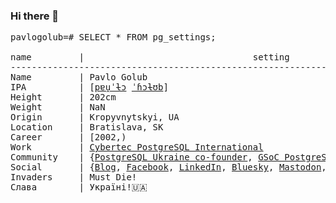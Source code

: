 ### Hi there 👋

<pre>
pavlogolub=# SELECT * FROM pg_settings;

name         |                                setting
--------------------------------------------------------------------------------------
Name         | Pavlo Golub
IPA          | [<a href="https://en.wiktionary.org/wiki/File:Uk-%D0%9F%D0%B0%D0%B2%D0%BB%D0%BE.ogg">pɐu̯ˈɫɔ</a> <a href="https://en.wiktionary.org/wiki/File:Uk-%D0%B3%D0%BE%D0%BB%D1%83%D0%B1.ogg">ˈɦɔɫʊb</a>]
Height       | 202cm
Weight       | NaN
Origin       | Kropyvnytskyi, UA
Location     | Bratislava, SK
Career       | [2002,)
Work         | <a href="https://www.cybertec-postgresql.com/en/">Cybertec PostgreSQL International</a>
Community    | {<a href="https://www.facebook.com/groups/postgresql.ua">PostgreSQL Ukraine co-founder</a>, <a href="https://summerofcode.withgoogle.com/programs/2024/organizations/postgresql">GSoC PostgreSQL Org Admin</a>}
Social       | {<a href="https://www.cybertec-postgresql.com/en/author/cybertec_golub/">Blog</a>, <a href="https://www.facebook.com/pasha.golub/">Facebook</a>, <a href="https://www.linkedin.com/in/pashagolub/">LinkedIn</a>, <a href="https://bsky.app/profile/pavlogolub.bsky.social">Bluesky</a>, <a rel="me" href="https://fosstodon.org/@PavloGolub">Mastodon</a>, <a href="https://twitter.com/PavloGolub/">Twitter</a>, <a href="https://postgresql.life/post/pavlo_golub/">PostgreSQL.Life</a>, <a href="https://stackoverflow.com/users/1109280/pavlo-golub">Stack Overflow</a>, <a href="https://sessionize.com/pasha_golub/">Sessionize</a>}
Invaders     | Must Die!
Слава        | Україні!🇺🇦
</pre>
